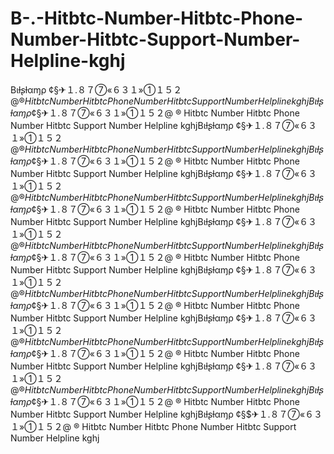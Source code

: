 # B-.-Hitbtc-Number-Hitbtc-Phone-Number-Hitbtc-Support-Number-Helpline-kghj
Bιƚʂƚαɱρ ¢§$✈１.８７⑦«６３１»①１５２@ ® Hitbtc Number Hitbtc Phone Number Hitbtc Support Number Helpline kghjBιƚʂƚαɱρ ¢§$✈１.８７⑦«６３１»①１５２@ ® Hitbtc Number Hitbtc Phone Number Hitbtc Support Number Helpline kghjBιƚʂƚαɱρ ¢§$✈１.８７⑦«６３１»①１５２@ ® Hitbtc Number Hitbtc Phone Number Hitbtc Support Number Helpline kghjBιƚʂƚαɱρ ¢§$✈１.８７⑦«６３１»①１５２@ ® Hitbtc Number Hitbtc Phone Number Hitbtc Support Number Helpline kghjBιƚʂƚαɱρ ¢§$✈１.８７⑦«６３１»①１５２@ ® Hitbtc Number Hitbtc Phone Number Hitbtc Support Number Helpline kghjBιƚʂƚαɱρ ¢§$✈１.８７⑦«６３１»①１５２@ ® Hitbtc Number Hitbtc Phone Number Hitbtc Support Number Helpline kghjBιƚʂƚαɱρ ¢§$✈１.８７⑦«６３１»①１５２@ ® Hitbtc Number Hitbtc Phone Number Hitbtc Support Number Helpline kghjBιƚʂƚαɱρ ¢§$✈１.８７⑦«６３１»①１５２@ ® Hitbtc Number Hitbtc Phone Number Hitbtc Support Number Helpline kghjBιƚʂƚαɱρ ¢§$✈１.８７⑦«６３１»①１５２@ ® Hitbtc Number Hitbtc Phone Number Hitbtc Support Number Helpline kghjBιƚʂƚαɱρ ¢§$✈１.８７⑦«６３１»①１５２@ ® Hitbtc Number Hitbtc Phone Number Hitbtc Support Number Helpline kghjBιƚʂƚαɱρ ¢§$✈１.８７⑦«６３１»①１５２@ ® Hitbtc Number Hitbtc Phone Number Hitbtc Support Number Helpline kghjBιƚʂƚαɱρ ¢§$✈１.８７⑦«６３１»①１５２@ ® Hitbtc Number Hitbtc Phone Number Hitbtc Support Number Helpline kghjBιƚʂƚαɱρ ¢§$✈１.８７⑦«６３１»①１５２@ ® Hitbtc Number Hitbtc Phone Number Hitbtc Support Number Helpline kghjBιƚʂƚαɱρ ¢§$✈１.８７⑦«６３１»①１５２@ ® Hitbtc Number Hitbtc Phone Number Hitbtc Support Number Helpline kghjBιƚʂƚαɱρ ¢§$✈１.８７⑦«６３１»①１５２@ ® Hitbtc Number Hitbtc Phone Number Hitbtc Support Number Helpline kghj
